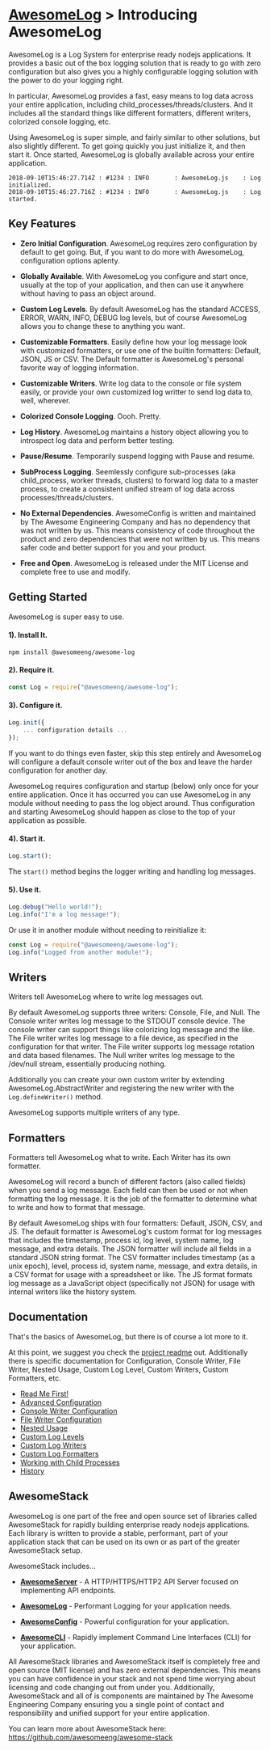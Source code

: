 # [AwesomeLog](../README.md) > Introducing AwesomeLog

AwesomeLog is a Log System for enterprise ready nodejs applications. It provides a basic out of the box logging solution that is ready to go with zero configuration but also gives you a highly configurable logging solution with the power to do your logging right.

In particular, AwesomeLog provides a fast, easy means to log data across your entire application, including child_processes/threads/clusters.  And it includes all the standard things like different formatters, different writers, colorized console logging, etc.

Using AwesomeLog is super simple, and fairly similar to other solutions, but also slightly different.  To get going quickly you just initialize it, and then start it.  Once started, AwesomeLog is globally available across your entire application.

```
2018-09-10T15:46:27.714Z : #1234 : INFO       : AwesomeLog.js    : Log initialized.
2018-09-10T15:46:27.716Z : #1234 : INFO       : AwesomeLog.js    : Log started.
```

## Key Features

 - **Zero Initial Configuration**. AwesomeLog requires zero configuration by default to get going.  But, if you want to do more with AwesomeLog, configuration options aplenty.

 - **Globally Available**. With AwesomeLog you configure and start once, usually at the top of your application, and then can use it anywhere without having to pass an object around.

 - **Custom Log Levels**. By default AwesomeLog has the standard ACCESS, ERROR, WARN, INFO, DEBUG log levels, but of course AwesomeLog allows you to change these to anything you want.

 - **Customizable Formatters**. Easily define how your log message look with customized formatters, or use one of the builtin formatters: Default, JSON, JS or CSV.  The Default formatter is AwesomeLog's personal favorite way of logging information.

 - **Customizable Writers**. Write log data to the console or file system easily, or provide your own customized log writter to send log data to, well, wherever.

 - **Colorized Console Logging**. Oooh. Pretty.

 - **Log History**. AwesomeLog maintains a history object allowing you to introspect log data and perform better testing.

 - **Pause/Resume**. Temporarily suspend logging with Pause and resume.

 - **SubProcess Logging**. Seemlessly configure sub-processes (aka child_process, worker threads, clusters) to forward log data to a master process, to create a consistent unified stream of log data across processes/threads/clusters.

 - **No External Dependencies**. AwesomeConfig is written and maintained by The Awesome Engineering Company and has no dependency that was not written by us. This means consistency of code throughout the product and zero dependencies that were not written by us.  This means safer code and better support for you and your product.

 - **Free and Open**. AwesomeLog is released under the MIT License and complete free to use and modify.

## Getting Started

AwesomeLog is super easy to use.

#### 1). Install It.

```shell
npm install @awesomeeng/awesome-log
```

#### 2). Require it.

```javascript
const Log = require("@awesomeeng/awesome-log");
```

#### 3). Configure it.

```javascript
Log.init({
	... configuration details ...
});
```

If you want to do things even faster, skip this step entirely and AwesomeLog will configure a default console writer out of the box and leave the harder configuration for another day.

AwesomeLog requires configuration and startup (below) only once for your entire application. Once it has occurred you can use AwesomeLog in any module without needing to pass the log object around.  Thus configuration and starting AwesomeLog should happen as close to the top of your application as possible.

#### 4). Start it.
```javascript
Log.start();
```

The `start()` method begins the logger writing and handling log messages.

#### 5). Use it.
```javascript
Log.debug("Hello world!");
Log.info("I'm a log message!");
```

Or use it in another module without needing to reinitialize it:

```javascript
const Log = require("@awesomeeng/awesome-log");
Log.info("Logged from another module!");
```

## Writers

Writers tell AwesomeLog where to write log messages out.

By default AwesomeLog supports three writers: Console, File, and Null.  The Console writer writes log message to the STDOUT console device.  The console writer can support things like colorizing log message and the like. The File writer writes log message to a file device, as specified in the configuration for that writer.  The File writer supports log message rotation and data based filenames. The Null writer writes log message to the /dev/null stream, essentially producing nothing.

Additionally you can create your own custom writer by extending AwesomeLog.AbstractWriter and registering the new writer with the `Log.defineWriter()` method.

AwesomeLog supports multiple writers of any type.

## Formatters

Formatters tell AwesomeLog what to write.  Each Writer has its own formatter.

AwesomeLog will record a bunch of different factors (also called fields) when you send a log message.  Each field can then be used or not when formatting the log message. It is the job of the formatter to determine what to write and how to format that message.

By default AwesomeLog ships with four formatters: Default, JSON, CSV, and JS.  The default formatter is AwesomeLog's custom format for log messages that includes the timestamp, process id, log level, system name, log message, and extra details.  The JSON formatter will include all fields in a standard JSON string format.  The CSV formatter includes timestamp (as a unix epoch), level, process id, system name, message, and extra details, in a CSV format for usage with a spreadsheet or like.  The JS format formats log message as a JavaScript object (specifically not JSON) for usage with internal writers like the history system.

## Documentation

That's the basics of AwesomeLog, but there is of course a lot more to it.

At this point, we suggest you check the [project readme](https://github.com/awesomeeng/awesome-log) out. Additionally there is specific documentation for Configuration, Console Writer, File Writer, Nested Usage, Custom Log Level, Custom Writers, Custom Formatters, etc.

 - [Read Me First!](https://github.com/awesomeeng/awesome-log)
 - [Advanced Configuration](https://github.com/awesomeeng/awesome-log/blob/master/docs/Configuration.md)
 - [Console Writer Configuration](https://github.com/awesomeeng/awesome-log/blob/master/docs/ConsoleWriterConfiguration.md)
 - [File Writer Configuration](https://github.com/awesomeeng/awesome-log/blob/master/docs/FileWriterConfiguration.md)
 - [Nested Usage](https://github.com/awesomeeng/awesome-log/blob/master/docs/NestedUsage.md)
 - [Custom Log Levels](https://github.com/awesomeeng/awesome-log/blob/master/docs/LogLevels.md)
 - [Custom Log Writers](https://github.com/awesomeeng/awesome-log/blob/master/docs/LogWriters.md)
 - [Custom Log Formatters](https://github.com/awesomeeng/awesome-log/blob/master/docs/LogFormatters.md)
 - [Working with Child Processes](https://github.com/awesomeeng/awesome-log/blob/master/docs/ChildProcess.md)
 - [History](https://github.com/awesomeeng/awesome-log/blob/master/docs/History.md)

## AwesomeStack

AwesomeLog is one part of the free and open source set of libraries called AwesomeStack for rapidly building enterprise ready nodejs applications.  Each library is written to provide a stable, performant, part of your application stack that can be used on its own or as part of the greater AwesomeStack setup.

AwesomeStack includes...

 - **[AwesomeServer](https://github.com/awesomeeng/awesome-server)** - A HTTP/HTTPS/HTTP2 API Server focused on implementing API endpoints.

 - **[AwesomeLog](https://github.com/awesomeeng/awesome-log)** - Performant Logging for your application needs.

 - **[AwesomeConfig](https://github.com/awesomeeng/awesome-config)** - Powerful configuration for your application.

 - **[AwesomeCLI](https://github.com/awesomeeng/awesome-cli)** - Rapidly implement Command Line Interfaces (CLI) for your application.

All AwesomeStack libraries and AwesomeStack itself is completely free and open source (MIT license) and has zero external dependencies. This means you can have confidence in your stack and not spend time worrying about licensing and code changing out from under you. Additionally, AwesomeStack and all of is components are maintained by The Awesome Engineering Company ensuring you a single point of contact and responsibility and unified support for your entire application.

You can learn more about AwesomeStack here: https://github.com/awesomeeng/awesome-stack
